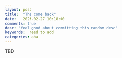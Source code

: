 ```yaml
---
layout: post
title:  "The come back"
date:   2023-02-27 10:18:00
comments: true
desc: "feel good about committing this random desc"
keywords:  need to add
categories: aha
---
```


TBD
